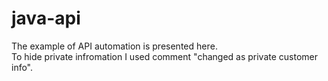 # java-api

The example of API automation is presented herе.   
To hide private infromation I used comment "changed as private customer info".
